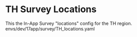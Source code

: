 # TH Survey Locations
This the In-App Survey "locations" config for the TH region.
envs/dev/17app/survey/TH_locations.yaml

